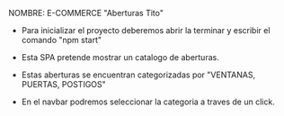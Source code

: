 NOMBRE: E-COMMERCE "Aberturas Tito"

-   Para inicializar el proyecto deberemos abrir la terminar y escribir el comando "npm start"

-   Esta SPA pretende mostrar un catalogo de aberturas.

-   Estas aberturas se encuentran categorizadas por "VENTANAS, PUERTAS, POSTIGOS"

-   En el navbar podremos seleccionar la categoria a traves de un click.
